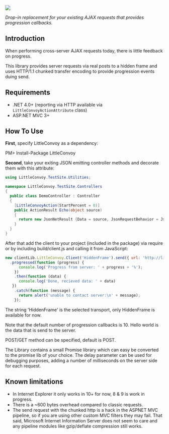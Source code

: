 <img src="https://raw.github.com/poulfoged/little-convoy/master/graphics/LittleConvoy%20Logo.png" />

*Drop-in replacement for your existing AJAX requests that provides progression callbacks.*

Introduction
------------
When performing cross-server AJAX requests today, there is little feedback on progress.

This library provides server requests via real posts to a hidden frame and uses HTTP/1.1 chunked transfer encoding to
provide progression events duing send.

Requirements
------------
* .NET 4.0+ (reporting via HTTP available via `LittleConvoyActionAttribute` class)
* ASP.NET MVC 3+

How To Use
----------
**First**, specify LittleConvoy as a dependency:

PM> Install-Package LittleConvoy

**Second**, take your exiting JSON emitting controller methods and decorate them with this attribute:

```csharp
using LittleConvoy.TestSite.Utilities;

namespace LittleConvoy.TestSite.Controllers
{
  public class DemoController : Controller
  {
    [LittleConvoyAction(StartPercent = 0)]
    public ActionResult Echo(object source)
    {
      return new JsonNetResult {Data = source, JsonRequestBehavior = JsonRequestBehavior.AllowGet};
    }
  }
}
```

After that add the client to your project (included in the package) via require or by including build/client.js
and calling it from JavaScript:

```javascript
new clientLib.LittleConvoy.Client('HiddenFrame').send({ url: 'http://littleconvoy.devchamp.com/demo/echo', delay: 0 }, { Hello: 'World'})
  .progressed(function (progress) {
      console.log('Progress from server: ' + progress + '%');
    })
    .then(function (data) {
      console.log('Done, recieved data: ' + data)
   })
    .catch(function (message) {
      return alert('unable to contact server:\n' + message);
    });
```

The string 'HiddenFrame' is the selected transport, only HiddenFrame is available for now.

Note that the default number of progression callbacks is 10. Hello world is the data that is send to the server. 

POST/GET method can be specified, default is POST.

The Library contains a small Promise library which can easy be converted to the promise lib of your choice. The delay parameter can be used for 
debugging purposes, adding a number of milliseconds on the server side for each request.

Known limitations
-----------------
* In Internet Explorer it only works in 10+ for now, 8 & 9 is work in progress.
* There is a ~600 bytes overhead compared to classic requests.
* The send request with the chunked http is a hack in the ASPNET MVC pipeline, so if you are using other custom MVC filters they may fail. 
That said, Microsoft Internet Information Server does not seem to care and any pipeline modules like gzip/deflate compression still works.